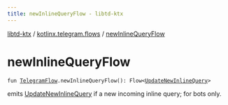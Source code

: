 ```yaml
---
title: newInlineQueryFlow - libtd-ktx
---
```


[libtd-ktx](../index.html) / [kotlinx.telegram.flows](index.html) / [newInlineQueryFlow](./new-inline-query-flow.html)

# newInlineQueryFlow

`fun `[`TelegramFlow`](../kotlinx.telegram.core/-telegram-flow/index.html)`.newInlineQueryFlow(): Flow<`[`UpdateNewInlineQuery`](https://tdlibx.github.io/td/docs/org/drinkless/td/libcore/telegram/TdApi/UpdateNewInlineQuery.html)`>`

emits [UpdateNewInlineQuery](https://tdlibx.github.io/td/docs/org/drinkless/td/libcore/telegram/TdApi/UpdateNewInlineQuery.html) if a new incoming inline query; for bots only.


